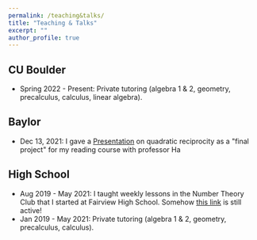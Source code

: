 ```yaml
---
permalink: /teaching&talks/
title: "Teaching & Talks"
excerpt: ""
author_profile: true
---
```


## CU Boulder
  * Spring 2022 - Present: Private tutoring (algebra 1 & 2, geometry, precalculus, calculus, linear algebra).

## Baylor
  * Dec 13, 2021: I gave a [Presentation](/files/PresentationQuadraticReciprocity.pdf) on quadratic reciprocity as a "final project" for my reading course with professor Ha

## High School
  * Aug 2019 - May 2021: I taught weekly lessons in the Number Theory Club that I started at Fairview High School. Somehow <a href="https://fah.bvsd.org/clubs-activities/number-theory-club">this link</a> is still active!
  * Jan 2019 - May 2021: Private tutoring (algebra 1 & 2, geometry, precalculus, calculus).
